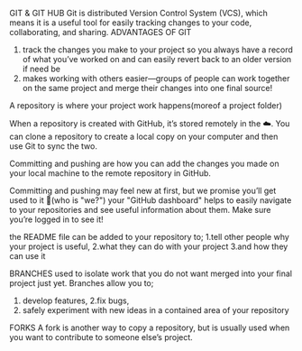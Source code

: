 GIT & GIT HUB
Git is distributed Version Control System (VCS), 
which means it is a useful tool for easily tracking changes to your code, collaborating, and sharing.
ADVANTAGES OF GIT
1. track the changes you make to your project so you always have a record of what you’ve worked on
 and can easily revert back to an older version if need be
2. makes working with others easier—groups of people can work together 
on the same project and merge their changes into one final source!

A repository is where your project work happens(moreof a project folder)

When a repository is created with GitHub, it’s stored remotely in the ☁️.
You can clone a repository to create a local copy on your computer and then use Git to sync the two. 

Committing and pushing are how you can add the changes you made on your local machine to the remote repository in GitHub.

Committing and pushing may feel new at first, but we promise you’ll get used to it 🙂(who is "we?")
your "GitHub dashboard" helps to easily navigate to your repositories and see useful information about them.
 Make sure you’re logged in to see it!

the  README file can be added to your repository to;
1.tell other people why your project is useful, 
2.what they can do with your project
3.and how they can use it

BRANCHES
used to isolate work that you do not want merged into your final project just yet.
Branches allow you to;
1. develop features, 
2.fix bugs, 
3. safely experiment with new ideas in a contained area of your repository

FORKS
A fork is another way to copy a repository, but is usually used when you want to contribute to someone else’s project.
